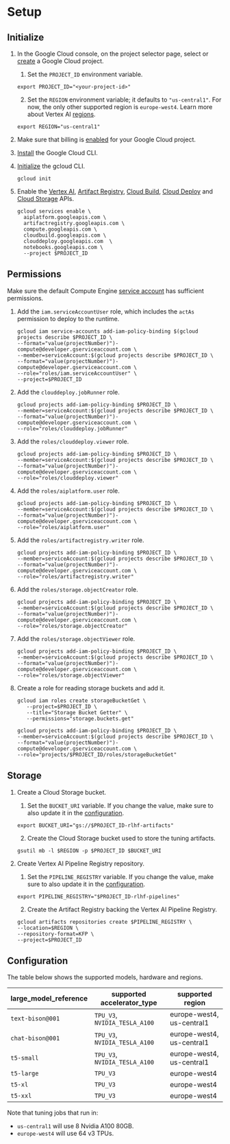 # Setup

## Initialize

1. In the Google Cloud console, on the project selector page, select or [create] a Google Cloud project. 
   
   1. Set the `PROJECT_ID` environment variable.

   ```shell
   export PROJECT_ID="<your-project-id>"
   ```

   2. Set the `REGION` environment variable; it defaults to `"us-central1"`. For now, the only other supported region is `europe-west4`. Learn more about Vertex AI [regions].

   ```shell
   export REGION="us-central1"
   ```
   
2. Make sure that billing is [enabled][billing] for your Google Cloud project.

3. [Install][gcloud] the Google Cloud CLI.

4. [Initialize][init] the gcloud CLI.
   
   ```shell
   gcloud init
   ```

5. Enable the [Vertex AI][vertex], [Artifact Registry][ar], [Cloud Build][cb], [Cloud Deploy][cd]
   and [Cloud Storage][cs] APIs.
   
    ```shell
    gcloud services enable \
      aiplatform.googleapis.com \
      artifactregistry.googleapis.com \
      compute.googleapis.com \
      cloudbuild.googleapis.com \
      clouddeploy.googleapis.com  \
      notebooks.googleapis.com \
      --project $PROJECT_ID
    ```

## Permissions

Make sure the default Compute Engine [service account][sa] has sufficient permissions.
   
 1. Add the `iam.serviceAccountUser` role, which includes the `actAs` permission to deploy to the runtime.
 
     ```shell
     gcloud iam service-accounts add-iam-policy-binding $(gcloud projects describe $PROJECT_ID \
     --format="value(projectNumber)")-compute@developer.gserviceaccount.com \
     --member=serviceAccount:$(gcloud projects describe $PROJECT_ID \
     --format="value(projectNumber)")-compute@developer.gserviceaccount.com \
     --role="roles/iam.serviceAccountUser" \
     --project=$PROJECT_ID
     ```

 2. Add the `clouddeploy.jobRunner` role.

     ```shell
     gcloud projects add-iam-policy-binding $PROJECT_ID \
     --member=serviceAccount:$(gcloud projects describe $PROJECT_ID \
     --format="value(projectNumber)")-compute@developer.gserviceaccount.com \
     --role="roles/clouddeploy.jobRunner"
     ```

 3. Add the `roles/clouddeploy.viewer` role.

     ```shell
     gcloud projects add-iam-policy-binding $PROJECT_ID \
     --member=serviceAccount:$(gcloud projects describe $PROJECT_ID \
     --format="value(projectNumber)")-compute@developer.gserviceaccount.com \
     --role="roles/clouddeploy.viewer"
     ```

 4. Add the `roles/aiplatform.user` role.

     ```shell
     gcloud projects add-iam-policy-binding $PROJECT_ID \
     --member=serviceAccount:$(gcloud projects describe $PROJECT_ID \
     --format="value(projectNumber)")-compute@developer.gserviceaccount.com \
     --role="roles/aiplatform.user"
     ```

 5. Add the `roles/artifactregistry.writer` role.

     ```shell
     gcloud projects add-iam-policy-binding $PROJECT_ID \
     --member=serviceAccount:$(gcloud projects describe $PROJECT_ID \
     --format="value(projectNumber)")-compute@developer.gserviceaccount.com \
     --role="roles/artifactregistry.writer"
     ```

 6. Add the `roles/storage.objectCreator` role.

    ```shell
    gcloud projects add-iam-policy-binding $PROJECT_ID \
    --member=serviceAccount:$(gcloud projects describe $PROJECT_ID \
    --format="value(projectNumber)")-compute@developer.gserviceaccount.com \
    --role="roles/storage.objectCreator"
    ```

 7. Add the `roles/storage.objectViewer` role.

    ```shell
    gcloud projects add-iam-policy-binding $PROJECT_ID \
    --member=serviceAccount:$(gcloud projects describe $PROJECT_ID \
    --format="value(projectNumber)")-compute@developer.gserviceaccount.com \
    --role="roles/storage.objectViewer"
    ```

 6. Create a role for reading storage buckets and add it.

     ```shell
     gcloud iam roles create storageBucketGet \
        --project=$PROJECT_ID \
        --title="Storage Bucket Getter" \
        --permissions="storage.buckets.get" 

     gcloud projects add-iam-policy-binding $PROJECT_ID \
     --member=serviceAccount:$(gcloud projects describe $PROJECT_ID \
     --format="value(projectNumber)")-compute@developer.gserviceaccount.com \
     --role="projects/$PROJECT_ID/roles/storageBucketGet"
     ```

## Storage

1. Create a Cloud Storage bucket.
   
   1. Set the `BUCKET_URI` variable. If you change the value, make sure to also
    update it in the [configuration](/pkg/tuner/metadata.py).
   
   ```shell
   export BUCKET_URI="gs://$PROJECT_ID-rlhf-artifacts"
   ``` 
   
   2. Create the Cloud Storage bucket used to store the tuning artifacts.
   
    ```shell
    gsutil mb -l $REGION -p $PROJECT_ID $BUCKET_URI
    ```

2. Create Vertex AI Pipeline Registry repository.
   
   1. Set the `PIPELINE_REGISTRY` variable. If you change the value, make sure to also
    update it in the [configuration](/pkg/tuner/metadata.py).
   
   ```shell
   export PIPELINE_REGISTRY="$PROJECT_ID-rlhf-pipelines"
   ``` 
   
   2. Create the Artifact Registry backing the Vertex AI Pipeline Registry.
   
    ```shell
    gcloud artifacts repositories create $PIPELINE_REGISTRY \
    --location=$REGION \
    --repository-format=KFP \
    --project=$PROJECT_ID
    ```

## Configuration

The table below shows the supported models, hardware and regions.

| large_model_reference | supported accelerator_type    | supported region          |
| --------------------- | ----------------------------- | ------------------------- |
| `text-bison@001`      | `TPU_V3`, `NVIDIA_TESLA_A100` | europe-west4, us-central1 |
| `chat-bison@001`      | `TPU_V3`, `NVIDIA_TESLA_A100` | europe-west4, us-central1 |
| `t5-small`            | `TPU_V3`, `NVIDIA_TESLA_A100` | europe-west4, us-central1 |
| `t5-large`            | `TPU_V3`                      | europe-west4              |
| `t5-xl`               | `TPU_V3`                      | europe-west4              |
| `t5-xxl`              | `TPU_V3`                      | europe-west4              |

Note that tuning jobs that run in:

* `us-central1` will use 8 Nvidia A100 80GB. 
* `europe-west4` will use 64 v3 TPUs.

[create]: https://cloud.google.com/resource-manager/docs/creating-managing-projects
[billing]: https://cloud.google.com/billing/docs/how-to/verify-billing-enabled#console
[gcloud]: https://cloud.google.com/sdk/docs/install
[init]: https://cloud.google.com/sdk/docs/initializing
[sa]: https://cloud.google.com/iam/docs/service-account-types#default
[vertex]: https://cloud.google.com/vertex-ai
[ar]: https://cloud.google.com/artifact-registry
[cb]: https://cloud.google.com/build
[cd]: https://cloud.google.com/deploy
[cs]: https://cloud.google.com/storage
[regions]: https://cloud.google.com/vertex-ai/docs/general/locations
